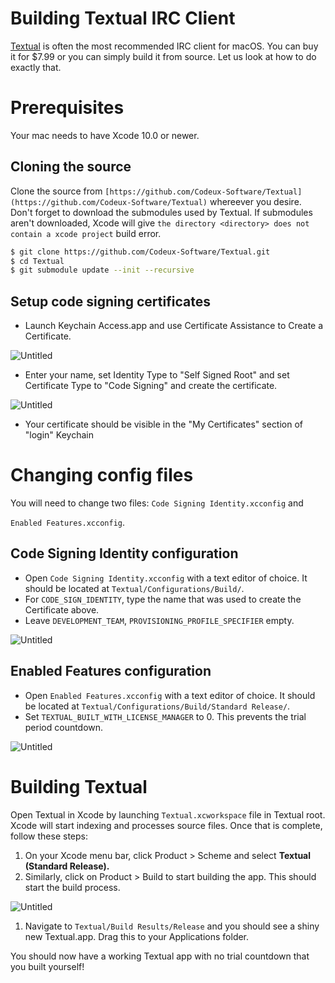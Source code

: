# Building Textual IRC Client

[Textual](https://www.codeux.com/textual/) is often the most recommended IRC client for macOS. You can buy it for $7.99 or you can simply build it from source. Let us look at how to do exactly that.

# Prerequisites

Your mac needs to have Xcode 10.0 or newer.

## Cloning the source

Clone the source from `[https://github.com/Codeux-Software/Textual](https://github.com/Codeux-Software/Textual)` whereever you desire. Don't forget to download the submodules used by Textual. If submodules aren't downloaded, Xcode will give `the directory <directory> does not contain a xcode project` build error.

```bash
$ git clone https://github.com/Codeux-Software/Textual.git
$ cd Textual
$ git submodule update --init --recursive
```

## Setup code signing certificates

- Launch Keychain Access.app and use Certificate Assistance to Create a Certificate.

![Untitled](Building%20Textual%20IRC%20Client/Untitled.png)

- Enter your name, set Identity Type to "Self Signed Root" and set Certificate Type to "Code Signing" and create the certificate.

 

![Untitled](Building%20Textual%20IRC%20Client/Untitled%201.png)

- Your certificate should be visible in the "My Certificates" section of "login" Keychain

# Changing config files

You will need to change two files: `Code Signing Identity.xcconfig` and 

`Enabled Features.xcconfig`.

## Code Signing Identity configuration

- Open `Code Signing Identity.xcconfig` with a text editor of choice. It should be located at `Textual/Configurations/Build/`.
- For `CODE_SIGN_IDENTITY`, type the name that was used to create the Certificate above.
- Leave `DEVELOPMENT_TEAM`, `PROVISIONING_PROFILE_SPECIFIER` empty.

![Untitled](Building%20Textual%20IRC%20Client/Untitled%202.png)

## Enabled Features configuration

- Open `Enabled Features.xcconfig` with a text editor of choice. It should be located at `Textual/Configurations/Build/Standard Release/`.
- Set `TEXTUAL_BUILT_WITH_LICENSE_MANAGER` to 0. This prevents the trial period countdown.

![Untitled](Building%20Textual%20IRC%20Client/Untitled%203.png)

# Building Textual

Open Textual in Xcode by launching `Textual.xcworkspace` file in Textual root. Xcode will start indexing and processes source files. Once that is complete, follow these steps:

1. On your Xcode menu bar, click Product > Scheme and select **Textual (Standard Release).**
2. Similarly, click on Product > Build to start building the app. This should start the build process.

![Untitled](Building%20Textual%20IRC%20Client/Untitled%204.png)

1. Navigate to `Textual/Build Results/Release` and you should see a shiny new Textual.app. Drag this to your Applications folder.

You should now have a working Textual app with no trial countdown that you built yourself!
